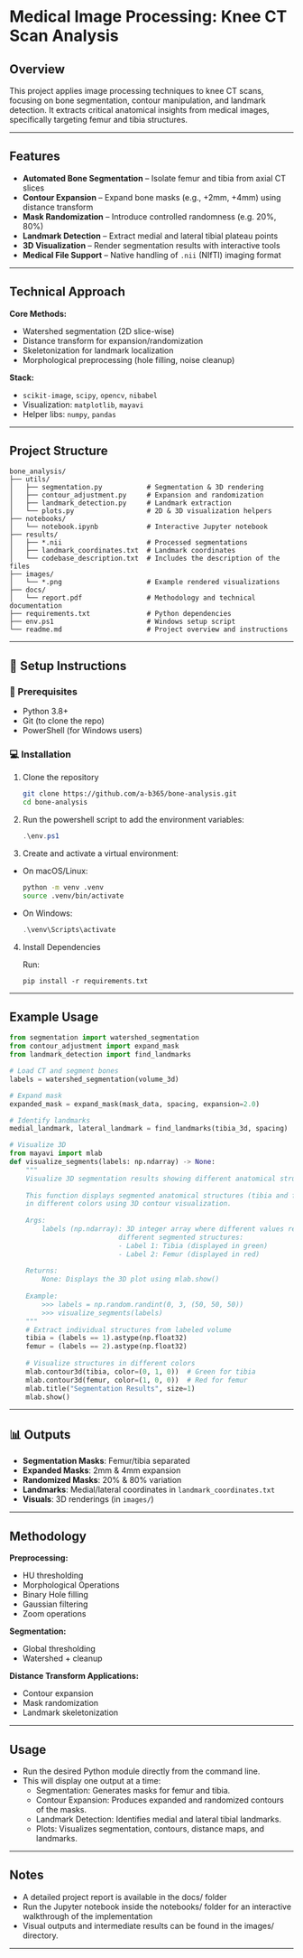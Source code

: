 
# Medical Image Processing: Knee CT Scan Analysis

## Overview

This project applies image processing techniques to knee CT scans, focusing on bone segmentation, contour manipulation, and landmark detection. It extracts critical anatomical insights from medical images, specifically targeting femur and tibia structures.

---

## Features

- **Automated Bone Segmentation** – Isolate femur and tibia from axial CT slices  
- **Contour Expansion** – Expand bone masks (e.g., +2mm, +4mm) using distance transform  
- **Mask Randomization** – Introduce controlled randomness (e.g. 20%, 80%)
- **Landmark Detection** – Extract medial and lateral tibial plateau points  
- **3D Visualization** – Render segmentation results with interactive tools  
- **Medical File Support** – Native handling of `.nii` (NIfTI) imaging format

---

## Technical Approach

**Core Methods:**
- Watershed segmentation (2D slice-wise)
- Distance transform for expansion/randomization
- Skeletonization for landmark localization
- Morphological preprocessing (hole filling, noise cleanup)

**Stack:**
- `scikit-image`, `scipy`, `opencv`, `nibabel`
- Visualization: `matplotlib`, `mayavi`
- Helper libs: `numpy`, `pandas`

---

## Project Structure

```
bone_analysis/
├── utils/
│   ├── segmentation.py           # Segmentation & 3D rendering
│   ├── contour_adjustment.py     # Expansion and randomization
│   ├── landmark_detection.py     # Landmark extraction
│   └── plots.py                  # 2D & 3D visualization helpers
├── notebooks/
│   └── notebook.ipynb            # Interactive Jupyter notebook
├── results/
│   ├── *.nii                     # Processed segmentations
│   ├── landmark_coordinates.txt  # Landmark coordinates
│   └── codebase_description.txt  # Includes the description of the files
├── images/
│   └── *.png                     # Example rendered visualizations
├── docs/
│   └── report.pdf                # Methodology and technical documentation
├── requirements.txt              # Python dependencies
├── env.ps1                       # Windows setup script
└── readme.md                     # Project overview and instructions
```

---

## 🚀 Setup Instructions

### 🔧 Prerequisites

- Python 3.8+
- Git (to clone the repo)
- PowerShell (for Windows users)

### 💻 Installation

1. Clone the repository

    ```bash
    git clone https://github.com/a-b365/bone-analysis.git
    cd bone-analysis
    ```

2. Run the powershell script to add the environment variables:

    ```powershell
    .\env.ps1
    ```

3. Create and activate a virtual environment:

  - On macOS/Linux:
    ```bash
    python -m venv .venv
    source .venv/bin/activate
    ```

  - On Windows:
    ```powershell
    .\venv\Scripts\activate
    ```

4. Install Dependencies

    Run:
    ```
    pip install -r requirements.txt
    ```
---

## Example Usage

```python
from segmentation import watershed_segmentation
from contour_adjustment import expand_mask
from landmark_detection import find_landmarks

# Load CT and segment bones
labels = watershed_segmentation(volume_3d)

# Expand mask
expanded_mask = expand_mask(mask_data, spacing, expansion=2.0)

# Identify landmarks
medial_landmark, lateral_landmark = find_landmarks(tibia_3d, spacing)

# Visualize 3D
from mayavi import mlab
def visualize_segments(labels: np.ndarray) -> None:
    """
    Visualize 3D segmentation results showing different anatomical structures.
    
    This function displays segmented anatomical structures (tibia and femur)
    in different colors using 3D contour visualization.
    
    Args:
        labels (np.ndarray): 3D integer array where different values represent
                           different segmented structures:
                           - Label 1: Tibia (displayed in green)
                           - Label 2: Femur (displayed in red)
    
    Returns:
        None: Displays the 3D plot using mlab.show()
    
    Example:
        >>> labels = np.random.randint(0, 3, (50, 50, 50))
        >>> visualize_segments(labels)
    """
    # Extract individual structures from labeled volume
    tibia = (labels == 1).astype(np.float32)
    femur = (labels == 2).astype(np.float32)
    
    # Visualize structures in different colors
    mlab.contour3d(tibia, color=(0, 1, 0))  # Green for tibia
    mlab.contour3d(femur, color=(1, 0, 0))  # Red for femur
    mlab.title("Segmentation Results", size=1)
    mlab.show()

```
---

## 📊 Outputs

- **Segmentation Masks**: Femur/tibia separated
- **Expanded Masks**: 2mm & 4mm expansion
- **Randomized Masks**: 20% & 80% variation
- **Landmarks**: Medial/lateral coordinates in `landmark_coordinates.txt`
- **Visuals**: 3D renderings (in `images/`)

---

## Methodology

**Preprocessing:**
- HU thresholding
- Morphological Operations
- Binary Hole filling
- Gaussian filtering
- Zoom operations

**Segmentation:**
- Global thresholding
- Watershed + cleanup

**Distance Transform Applications:**
- Contour expansion
- Mask randomization
- Landmark skeletonization

---

## Usage

- Run the desired Python module directly from the command line.
- This will display one output at a time:
  - Segmentation: Generates masks for femur and tibia.
  - Contour Expansion: Produces expanded and randomized contours of the masks.
  - Landmark Detection: Identifies medial and lateral tibial landmarks.
  - Plots: Visualizes segmentation, contours, distance maps, and landmarks.

---

## Notes

  - A detailed project report is available in the docs/ folder
  - Run the Jupyter notebook inside the notebooks/ folder for an interactive walkthrough of the implementation
  - Visual outputs and intermediate results can be found in the images/ directory.

---

